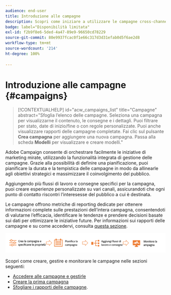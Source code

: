 ```yaml
---
audience: end-user
title: Introduzione alle campagne
description: Scopri come iniziare a utilizzare le campagne cross-channel
badge: label="Disponibilità limitata"
exl-id: f2b9f8e6-5ded-4a47-89e9-96650cd78229
source-git-commit: 80e9937fcac0f1e66c317d3d31efab0d5f6ae2d8
workflow-type: tm+mt
source-wordcount: '214'
ht-degree: 100%

---
```



# Introduzione alle campagne {#campaigns}

>[!CONTEXTUALHELP]
>id="acw_campaigns_list"
>title="Campagne"
>abstract="Sfoglia l’elenco delle campagne. Seleziona una campagna per visualizzarne il contenuto, le consegne e i dettagli. Puoi filtrare per stato, date di inizio/fine o con regole personalizzate. Puoi anche visualizzare rapporti delle campagne completate. Fai clic sul pulsante **Crea campagna** per aggiungere una nuova campagna. Passa alla scheda **Modelli** per visualizzare e creare modelli."


Adobe Campaign consente di orchestrare facilmente le iniziative di marketing mirate, utilizzando la funzionalità integrata di gestione delle campagne. Grazie alla possibilità di definire una pianificazione, puoi pianificare la durata e la tempistica delle campagne in modo da allinearle agli obiettivi strategici e massimizzare il coinvolgimento del pubblico.

Aggiungendo più flussi di lavoro e consegne specifici per la campagna, puoi creare esperienze personalizzate su vari canali, assicurandoti che ogni punto di contatto riscontri l’interesesse del pubblico a cui è destinata.

Le campagne offrono metriche di reporting dedicate per ottenere informazioni complete sulle prestazioni dell’intera campagna, consentendoti di valutarne l’efficacia, identificare le tendenze e prendere decisioni basate sui dati per ottimizzare le iniziative future. Per informazioni sui rapporti delle campagne e su come accedervi, consulta [questa sezione](../reporting/campaign-reports.md).

![Flusso della campagna](assets/campaign-flow.png)

Scopri come creare, gestire e monitorare le campagne nelle sezioni seguenti:

* [Accedere alle campagne e gestirle](manage-campaigns.md)
* [Creare la prima campagna](create-campaigns.md)
* [Sfogliare i rapporti delle campagne](../reporting/campaign-reports.md).


